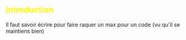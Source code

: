 ## <font color = yellow> Introduction </font>

Il faut savoir écrire pour faire raquer un max pour un code (vu qu'il se maintiens bien)
